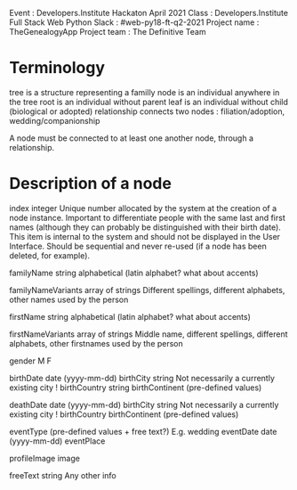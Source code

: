 Event : Developers.Institute Hackaton April 2021
Class : Developers.Institute Full Stack Web Python
Slack : #web-py18-ft-q2-2021
Project name : TheGenealogyApp
Project team : The Definitive Team

Terminology
===========
tree is a structure representing a familly
node is an individual anywhere in the tree
root is an individual without parent
leaf is an individual without child (biological or adopted)
relationship connects two nodes : filiation/adoption, wedding/companionship 

A node must be connected to at least one another node, through a relationship.

Description of a node
=====================
index
    integer
    Unique number allocated by the system at the creation of a node instance. Important to differentiate people with the same last and first names (although they can probably be distinguished with their birth date). This item is internal to the system and should not be displayed in the User Interface.
    Should be sequential and never re-used (if a node has been deleted, for example).

familyName
    string alphabetical (latin alphabet? what about accents)

familyNameVariants 
    array of strings
    Different spellings, different alphabets, other names used by the person

firstName
    string alphabetical (latin alphabet? what about accents)

firstNameVariants
    array of strings
    Middle name, different spellings, different alphabets, other firstnames used by the person

gender
    M F

birthDate
    date (yyyy-mm-dd)
birthCity
    string
    Not necessarily a currently existing city !
birthCountry
    string
birthContinent
    (pre-defined values)

deathDate
    date (yyyy-mm-dd)
birthCity
    string
    Not necessarily a currently existing city !
birthCountry
birthContinent
    (pre-defined values)

eventType
    (pre-defined values + free text?)
    E.g. wedding
eventDate
    date (yyyy-mm-dd)
eventPlace

profileImage
    image

freeText
    string
    Any other info


